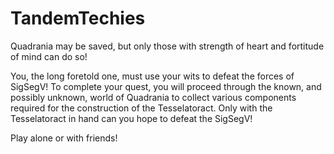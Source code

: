 # TandemTechies
Quadrania may be saved, but only those with strength of heart and 
fortitude of mind can do so!

You, the long foretold one, must use your wits to defeat the forces of SigSegV!
To complete your quest, you will proceed through the known, and possibly unknown,
world of Quadrania to collect various components required for the
construction of the Tesselatoract. Only with the Tesselatoract in hand can you
hope to defeat the SigSegV!

Play alone or with friends!
